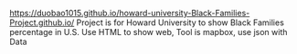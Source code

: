 https://duobao1015.github.io/howard-university-Black-Families-Project.github.io/
Project is for Howard University to show Black Families percentage in U.S.
Use HTML to show web, Tool is mapbox, use json with Data
